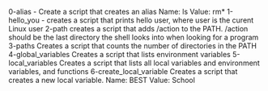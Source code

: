 0-alias - Create a script that creates an alias Name: ls  Value: rm*
1-hello_you - creates a script that prints hello user, where user is the curent  Linux user
2-path creates a script that adds /action to the PATH. /action should be the last directory the shell looks into when looking for a program
3-paths Creates a script that counts the number of directories in the PATH
4-global_variables Creates a script that lists environment variables 
5-local_variables Creates a script that lists all local variables and environment variables, and functions
6-create_local_variable Creates a script that creates a new local variable. Name: BEST  Value: School 
